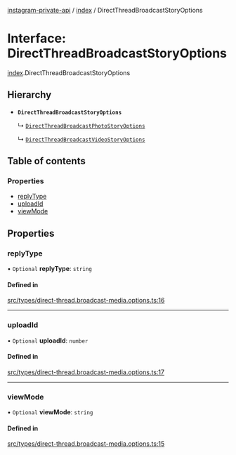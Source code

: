 [instagram-private-api](../../README.md) / [index](../../modules/index.md) / DirectThreadBroadcastStoryOptions

# Interface: DirectThreadBroadcastStoryOptions

[index](../../modules/index.md).DirectThreadBroadcastStoryOptions

## Hierarchy

- **`DirectThreadBroadcastStoryOptions`**

  ↳ [`DirectThreadBroadcastPhotoStoryOptions`](DirectThreadBroadcastPhotoStoryOptions.md)

  ↳ [`DirectThreadBroadcastVideoStoryOptions`](DirectThreadBroadcastVideoStoryOptions.md)

## Table of contents

### Properties

- [replyType](DirectThreadBroadcastStoryOptions.md#replytype)
- [uploadId](DirectThreadBroadcastStoryOptions.md#uploadid)
- [viewMode](DirectThreadBroadcastStoryOptions.md#viewmode)

## Properties

### replyType

• `Optional` **replyType**: `string`

#### Defined in

[src/types/direct-thread.broadcast-media.options.ts:16](https://github.com/Nerixyz/instagram-private-api/blob/0e0721c/src/types/direct-thread.broadcast-media.options.ts#L16)

___

### uploadId

• `Optional` **uploadId**: `number`

#### Defined in

[src/types/direct-thread.broadcast-media.options.ts:17](https://github.com/Nerixyz/instagram-private-api/blob/0e0721c/src/types/direct-thread.broadcast-media.options.ts#L17)

___

### viewMode

• `Optional` **viewMode**: `string`

#### Defined in

[src/types/direct-thread.broadcast-media.options.ts:15](https://github.com/Nerixyz/instagram-private-api/blob/0e0721c/src/types/direct-thread.broadcast-media.options.ts#L15)
